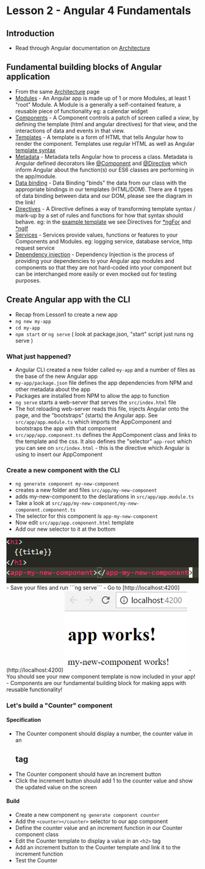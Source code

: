 # Lesson 2 - Angular 4 Fundamentals

## Introduction
- Read through Angular documentation on [Architecture](https://angular.io/guide/architecture) 

## Fundamental building blocks of Angular application 
- From the same [Architecture](https://angular.io/guide/architecture#wrap-up) page 
- [Modules](https://angular.io/guide/architecture#modules) - An Angular app is made up of 1 or more Modules, at least 1 "root" Module. A Module is a generally a self-contained feature, a reusable piece of functionality eg: a calendar widget 
- [Components](https://angular.io/guide/architecture#components) - A Component controls a patch of screen called a *view*, by defining the template (html and angular directives) for that view, and the interactions of data and events in that view. 
- [Templates](https://angular.io/guide/architecture#templates) - A template is a form of HTML that tells Angular how to render the component. Templates use regular HTML as well as Angular [template syntax](https://angular.io/guide/template-syntax)
- [Metadata](https://angular.io/guide/architecture#metadata) - Metadata tells Angular how to process a class. Metadata is Angular defined decorators like [@Component](https://angular.io/api/core/Component) and [@Directive](https://angular.io/api/core/Directive) which inform Angular about the function(s) our ES6 classes are performing in the app/module.
- [Data binding](https://angular.io/guide/architecture#data-binding) - Data Binding "binds" the data from our class with the appropriate bindings in our templates (HTML/DOM). There are 4 types of data binding between data and our DOM, please see the diagram in the link!
- [Directives](https://angular.io/guide/architecture#directives) - A Directive defines a way of transforming template syntax / mark-up by a set of rules and functions for how that syntax should behave. eg: in the [example template](https://angular.io/guide/architecture#templates) we see Directives for [\*ngFor](https://angular.io/api/common/NgForOf) and [\*ngIf](https://angular.io/api/common/NgIf) 
- [Services](https://angular.io/guide/architecture#services) - Services provide values, functions or features to your Components and Modules. eg: logging service, database service, http request service 
- [Dependency injection](https://angular.io/guide/architecture#dependency-injection) - Dependency Injection is the process of providing your dependencies to your Angular app modules and components so that they are not hard-coded into your component but can be interchanged more easily or even mocked out for testing purposes. 

## Create Angular app with the CLI 
- Recap from Lesson1 to create a new app
- ```ng new my-app```
- ```cd my-app```
- ```npm start``` or ```ng serve``` ( look at package.json, "start" script just runs ng serve )

### What just happened? 
- Angular CLI created a new folder called ```my-app``` and a number of files as the base of the new Angular app
- ```my-app/package.json``` file defines the app dependencies from NPM and other metadata about the app
- Packages are installed from NPM to allow the app to function
- ```ng serve``` starts a web-server that serves the ```src/index.html``` file
- The hot reloading web-server reads this file, injects Angular onto the page, and the "bootstraps" (starts) the Angular app. See ```src/app/app.module.ts``` which imports the AppComponent and bootstraps the app with that component
- ```src/app/app.component.ts``` defines the AppComponent class and links to the template and the css. It also defines the "selector" ```app-root``` which you can see on ```src/index.html``` - this is the directive which Angular is using to insert our AppComponent 

### Create a new component with the CLI 
- ```ng generate component my-new-component``` 
- creates a new folder and files ```src/app/my-new-component```
- adds my-new-component to the declarations in ```src/app/app.module.ts```
- Take a look at ```src/app/my-new-component/my-new-component.component.ts``` 
- The selector for this component is ```app-my-new-component```
- Now edit ```src/app/app.component.html``` template 
- Add our new selector to it at the bottom 
<img src="img/newcomponent.png">
- Save your files and run ```ng serve``` 
- Go to [http://localhost:4200](http://localhost:4200)
<img src="img/app1.png">
- You should see your new component template is now included in your app!
- Components are our fundamental building block for making apps with reusable functionality! 

### Let's build a "Counter" component
#### Specification
- The Counter component should display a number, the counter value in an <h2> tag
- The Counter component should have an increment button
- Click the increment button should add 1 to the counter value and show the updated value on the screen

#### Build
- Create a new component ```ng generate component counter```
- Add the ```<counter></counter>``` selector to our app component
- Define the counter value and an increment function in our Counter component class
- Edit the Counter template to display a value in an ```<h2>``` tag
- Add an increment button to the Counter template and link it to the increment function
- Test the Counter



